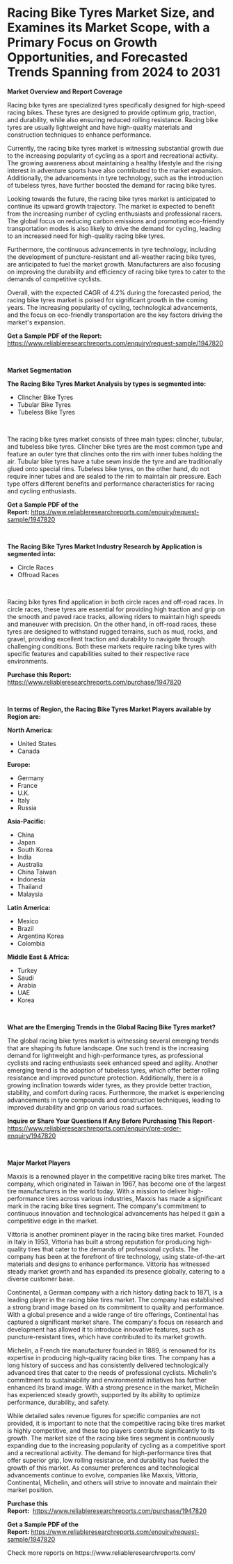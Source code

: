 <p><h1>Racing Bike Tyres Market Size, and Examines its Market Scope, with a Primary Focus on Growth Opportunities, and Forecasted Trends Spanning from 2024 to 2031</h1></p><p><strong>Market Overview and Report Coverage</strong></p>
<p><p>Racing bike tyres are specialized tyres specifically designed for high-speed racing bikes. These tyres are designed to provide optimum grip, traction, and durability, while also ensuring reduced rolling resistance. Racing bike tyres are usually lightweight and have high-quality materials and construction techniques to enhance performance.</p><p>Currently, the racing bike tyres market is witnessing substantial growth due to the increasing popularity of cycling as a sport and recreational activity. The growing awareness about maintaining a healthy lifestyle and the rising interest in adventure sports have also contributed to the market expansion. Additionally, the advancements in tyre technology, such as the introduction of tubeless tyres, have further boosted the demand for racing bike tyres.</p><p>Looking towards the future, the racing bike tyres market is anticipated to continue its upward growth trajectory. The market is expected to benefit from the increasing number of cycling enthusiasts and professional racers. The global focus on reducing carbon emissions and promoting eco-friendly transportation modes is also likely to drive the demand for cycling, leading to an increased need for high-quality racing bike tyres.</p><p>Furthermore, the continuous advancements in tyre technology, including the development of puncture-resistant and all-weather racing bike tyres, are anticipated to fuel the market growth. Manufacturers are also focusing on improving the durability and efficiency of racing bike tyres to cater to the demands of competitive cyclists.</p><p>Overall, with the expected CAGR of 4.2% during the forecasted period, the racing bike tyres market is poised for significant growth in the coming years. The increasing popularity of cycling, technological advancements, and the focus on eco-friendly transportation are the key factors driving the market's expansion.</p></p>
<p><strong>Get a Sample PDF of the Report:</strong> <a href="https://www.reliableresearchreports.com/enquiry/request-sample/1947820">https://www.reliableresearchreports.com/enquiry/request-sample/1947820</a></p>
<p>&nbsp;</p>
<p><strong>Market Segmentation</strong></p>
<p><strong>The Racing Bike Tyres Market Analysis by types is segmented into:</strong></p>
<p><ul><li>Clincher Bike Tyres</li><li>Tubular Bike Tyres</li><li>Tubeless Bike Tyres</li></ul></p>
<p>&nbsp;</p>
<p><p>The racing bike tyres market consists of three main types: clincher, tubular, and tubeless bike tyres. Clincher bike tyres are the most common type and feature an outer tyre that clinches onto the rim with inner tubes holding the air. Tubular bike tyres have a tube sewn inside the tyre and are traditionally glued onto special rims. Tubeless bike tyres, on the other hand, do not require inner tubes and are sealed to the rim to maintain air pressure. Each type offers different benefits and performance characteristics for racing and cycling enthusiasts.</p></p>
<p><strong>Get a Sample PDF of the Report:</strong>&nbsp;<a href="https://www.reliableresearchreports.com/enquiry/request-sample/1947820">https://www.reliableresearchreports.com/enquiry/request-sample/1947820</a></p>
<p>&nbsp;</p>
<p><strong>The Racing Bike Tyres Market Industry Research by Application is segmented into:</strong></p>
<p><ul><li>Circle Races</li><li>Offroad Races</li></ul></p>
<p>&nbsp;</p>
<p><p>Racing bike tyres find application in both circle races and off-road races. In circle races, these tyres are essential for providing high traction and grip on the smooth and paved race tracks, allowing riders to maintain high speeds and maneuver with precision. On the other hand, in off-road races, these tyres are designed to withstand rugged terrains, such as mud, rocks, and gravel, providing excellent traction and durability to navigate through challenging conditions. Both these markets require racing bike tyres with specific features and capabilities suited to their respective race environments.</p></p>
<p><strong>Purchase this Report:</strong>&nbsp; <a href="https://www.reliableresearchreports.com/purchase/1947820">https://www.reliableresearchreports.com/purchase/1947820</a></p>
<p>&nbsp;</p>
<p><strong>In terms of Region, the Racing Bike Tyres Market Players available by Region are:</strong></p>
<p>
    <p> <strong> North America: </strong>
        <ul>
            <li>United States</li>
            <li>Canada</li>
        </ul>
        </p> 
    <p> <strong> Europe: </strong>
        <ul>
            <li>Germany</li>
            <li>France</li>
            <li>U.K.</li>
            <li>Italy</li>
            <li>Russia</li>
        </ul>
        </p> 
    <p> <strong> Asia-Pacific: </strong>
        <ul>
            <li>China</li>
            <li>Japan</li>
            <li>South Korea</li>
            <li>India</li>
            <li>Australia</li>
            <li>China Taiwan</li>
            <li>Indonesia</li>
            <li>Thailand</li>
            <li>Malaysia</li>
        </ul>
        </p> 
    <p> <strong> Latin America: </strong>
        <ul>
            <li>Mexico</li>
            <li>Brazil</li>
            <li>Argentina Korea</li>
            <li>Colombia</li>
        </ul>
        </p> 
    <p> <strong> Middle East & Africa: </strong>
        <ul>
            <li>Turkey</li>
            <li>Saudi</li>
            <li>Arabia</li>
            <li>UAE</li>
            <li>Korea</li>
        </ul>
    </p>
    </p>
<p>&nbsp;</p>
<p><strong>What are the Emerging Trends in the Global Racing Bike Tyres market?</strong></p>
<p><p>The global racing bike tyres market is witnessing several emerging trends that are shaping its future landscape. One such trend is the increasing demand for lightweight and high-performance tyres, as professional cyclists and racing enthusiasts seek enhanced speed and agility. Another emerging trend is the adoption of tubeless tyres, which offer better rolling resistance and improved puncture protection. Additionally, there is a growing inclination towards wider tyres, as they provide better traction, stability, and comfort during races. Furthermore, the market is experiencing advancements in tyre compounds and construction techniques, leading to improved durability and grip on various road surfaces.</p></p>
<p><strong>Inquire or Share Your Questions If Any Before Purchasing This Report</strong>- <a href="https://www.reliableresearchreports.com/enquiry/pre-order-enquiry/1947820">https://www.reliableresearchreports.com/enquiry/pre-order-enquiry/1947820</a></p>
<p>&nbsp;</p>
<p><strong>Major Market Players</strong></p>
<p><p>Maxxis is a renowned player in the competitive racing bike tires market. The company, which originated in Taiwan in 1967, has become one of the largest tire manufacturers in the world today. With a mission to deliver high-performance tires across various industries, Maxxis has made a significant mark in the racing bike tires segment. The company's commitment to continuous innovation and technological advancements has helped it gain a competitive edge in the market.</p><p>Vittoria is another prominent player in the racing bike tires market. Founded in Italy in 1953, Vittoria has built a strong reputation for producing high-quality tires that cater to the demands of professional cyclists. The company has been at the forefront of tire technology, using state-of-the-art materials and designs to enhance performance. Vittoria has witnessed steady market growth and has expanded its presence globally, catering to a diverse customer base.</p><p>Continental, a German company with a rich history dating back to 1871, is a leading player in the racing bike tires market. The company has established a strong brand image based on its commitment to quality and performance. With a global presence and a wide range of tire offerings, Continental has captured a significant market share. The company's focus on research and development has allowed it to introduce innovative features, such as puncture-resistant tires, which have contributed to its market growth.</p><p>Michelin, a French tire manufacturer founded in 1889, is renowned for its expertise in producing high-quality racing bike tires. The company has a long history of success and has consistently delivered technologically advanced tires that cater to the needs of professional cyclists. Michelin's commitment to sustainability and environmental initiatives has further enhanced its brand image. With a strong presence in the market, Michelin has experienced steady growth, supported by its ability to optimize performance, durability, and safety.</p><p>While detailed sales revenue figures for specific companies are not provided, it is important to note that the competitive racing bike tires market is highly competitive, and these top players contribute significantly to its growth. The market size of the racing bike tires segment is continuously expanding due to the increasing popularity of cycling as a competitive sport and a recreational activity. The demand for high-performance tires that offer superior grip, low rolling resistance, and durability has fueled the growth of this market. As consumer preferences and technological advancements continue to evolve, companies like Maxxis, Vittoria, Continental, Michelin, and others will strive to innovate and maintain their market position.</p></p>
<p><strong>Purchase this Report:</strong>&nbsp;&nbsp;<a href="https://www.reliableresearchreports.com/purchase/1947820">https://www.reliableresearchreports.com/purchase/1947820</a></p>
<p></p>
<p><strong>Get a Sample PDF of the Report:</strong>&nbsp;<a href="https://www.reliableresearchreports.com/enquiry/request-sample/1947820">https://www.reliableresearchreports.com/enquiry/request-sample/1947820</a></p>
<p>Check more reports on https://www.reliableresearchreports.com/</p>